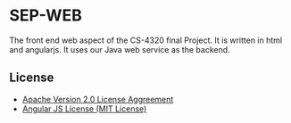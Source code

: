 # SEP-WEB
The front end web aspect of the CS-4320 final Project. It is written in html and angularjs. It uses our Java web service as the backend.


## License
* [Apache Version 2.0 License Aggreement](https://www.apache.org/licenses/LICENSE-2.0)
* [Angular JS License (MIT License)](https://opensource.org/licenses/MIT)
